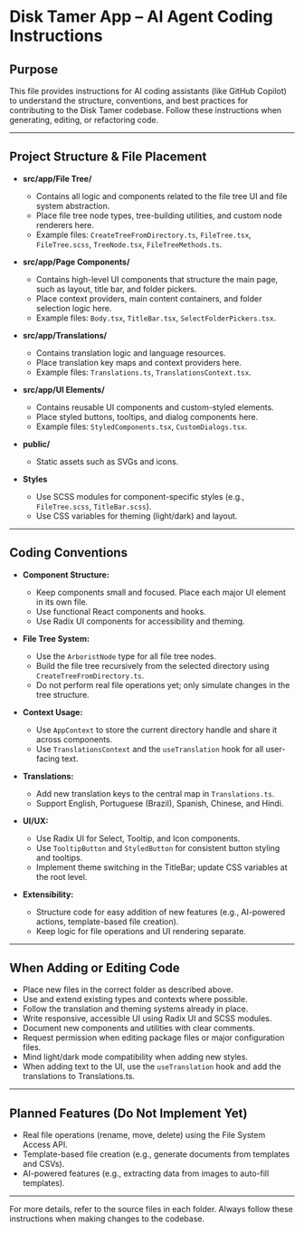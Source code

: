 # Disk Tamer App – AI Agent Coding Instructions

## Purpose

This file provides instructions for AI coding assistants (like GitHub Copilot) to understand the structure, conventions, and best practices for contributing to the Disk Tamer codebase. Follow these instructions when generating, editing, or refactoring code.

---

## Project Structure & File Placement

- **src/app/File Tree/**

  - Contains all logic and components related to the file tree UI and file system abstraction.
  - Place file tree node types, tree-building utilities, and custom node renderers here.
  - Example files: `CreateTreeFromDirectory.ts`, `FileTree.tsx`, `FileTree.scss`, `TreeNode.tsx`, `FileTreeMethods.ts`.

- **src/app/Page Components/**

  - Contains high-level UI components that structure the main page, such as layout, title bar, and folder pickers.
  - Place context providers, main content containers, and folder selection logic here.
  - Example files: `Body.tsx`, `TitleBar.tsx`, `SelectFolderPickers.tsx`.

- **src/app/Translations/**

  - Contains translation logic and language resources.
  - Place translation key maps and context providers here.
  - Example files: `Translations.ts`, `TranslationsContext.tsx`.

- **src/app/UI Elements/**

  - Contains reusable UI components and custom-styled elements.
  - Place styled buttons, tooltips, and dialog components here.
  - Example files: `StyledComponents.tsx`, `CustomDialogs.tsx`.

- **public/**

  - Static assets such as SVGs and icons.

- **Styles**
  - Use SCSS modules for component-specific styles (e.g., `FileTree.scss`, `TitleBar.scss`).
  - Use CSS variables for theming (light/dark) and layout.

---

## Coding Conventions

- **Component Structure:**

  - Keep components small and focused. Place each major UI element in its own file.
  - Use functional React components and hooks.
  - Use Radix UI components for accessibility and theming.

- **File Tree System:**

  - Use the `ArboristNode` type for all file tree nodes.
  - Build the file tree recursively from the selected directory using `CreateTreeFromDirectory.ts`.
  - Do not perform real file operations yet; only simulate changes in the tree structure.

- **Context Usage:**

  - Use `AppContext` to store the current directory handle and share it across components.
  - Use `TranslationsContext` and the `useTranslation` hook for all user-facing text.

- **Translations:**

  - Add new translation keys to the central map in `Translations.ts`.
  - Support English, Portuguese (Brazil), Spanish, Chinese, and Hindi.

- **UI/UX:**

  - Use Radix UI for Select, Tooltip, and Icon components.
  - Use `TooltipButton` and `StyledButton` for consistent button styling and tooltips.
  - Implement theme switching in the TitleBar; update CSS variables at the root level.

- **Extensibility:**
  - Structure code for easy addition of new features (e.g., AI-powered actions, template-based file creation).
  - Keep logic for file operations and UI rendering separate.

---

## When Adding or Editing Code

- Place new files in the correct folder as described above.
- Use and extend existing types and contexts where possible.
- Follow the translation and theming systems already in place.
- Write responsive, accessible UI using Radix UI and SCSS modules.
- Document new components and utilities with clear comments.
- Request permission when editing package files or major configuration files.
- Mind light/dark mode compatibility when adding new styles.
- When adding text to the UI, use the `useTranslation` hook and add the translations to Translations.ts.

---

## Planned Features (Do Not Implement Yet)

- Real file operations (rename, move, delete) using the File System Access API.
- Template-based file creation (e.g., generate documents from templates and CSVs).
- AI-powered features (e.g., extracting data from images to auto-fill templates).

---

For more details, refer to the source files in each folder. Always follow these instructions when making changes to the codebase.
